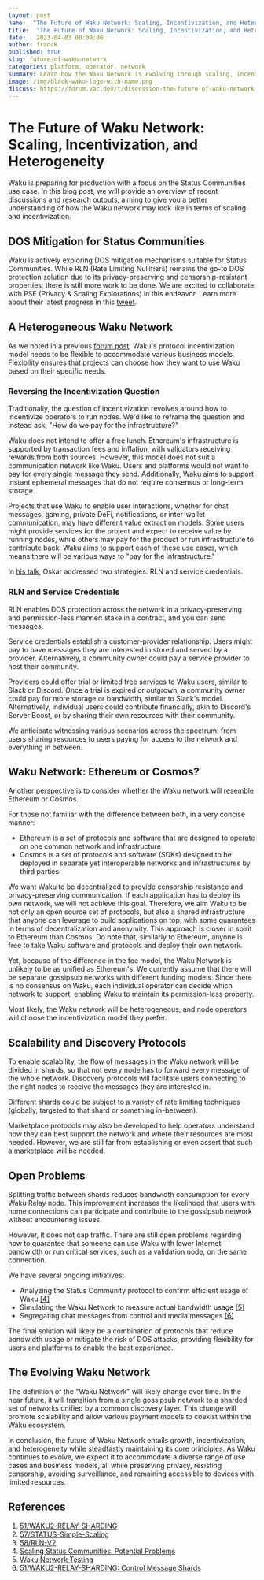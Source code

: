 ```yaml
---
layout: post
name:  "The Future of Waku Network: Scaling, Incentivization, and Heterogeneity"
title:  "The Future of Waku Network: Scaling, Incentivization, and Heterogeneity"
date:   2023-04-03 00:00:00
author: franck
published: true
slug: future-of-waku-network
categories: platform, operator, network
summary: Learn how the Waku Network is evolving through scaling, incentivization, and diverse ecosystem development and what the future might look like.
image: /img/black-waku-logo-with-name.png
discuss: https://forum.vac.dev/t/discussion-the-future-of-waku-network-scaling-incentivization-and-heterogeneity/173
---
```


# The Future of Waku Network: Scaling, Incentivization, and Heterogeneity

Waku is preparing for production with a focus on the Status Communities use case. In this blog post, we will provide an
overview of recent discussions and research outputs, aiming to give you a better understanding of how the Waku network
may look like in terms of scaling and incentivization.

## DOS Mitigation for Status Communities

Waku is actively exploring DOS mitigation mechanisms suitable for Status Communities. While RLN
(Rate Limiting Nullifiers) remains the go-to DOS protection solution due to its privacy-preserving and
censorship-resistant properties, there is still more work to be done. We are excited to collaborate with PSE
(Privacy & Scaling Explorations) in this endeavor. Learn more about their latest progress in this [tweet](https://twitter.com/CPerezz19/status/1640373940634939394?s=20).

## A Heterogeneous Waku Network

As we noted in a previous [forum post](https://forum.vac.dev/t/waku-payment-models/166/3), Waku's protocol
incentivization model needs to be flexible to accommodate various business models. Flexibility ensures that projects
can choose how they want to use Waku based on their specific needs.

### Reversing the Incentivization Question

Traditionally, the question of incentivization revolves around how to incentivize operators to run nodes. We'd like to
reframe the question and instead ask, "How do we pay for the infrastructure?"

Waku does not intend to offer a free lunch.
Ethereum's infrastructure is supported by transaction fees and inflation, with validators receiving rewards from both sources.
However, this model does not suit a communication network like Waku.
Users and platforms would not want to pay for every single message they send. Additionally, Waku aims to support instant
ephemeral messages that do not require consensus or long-term storage.

Projects that use Waku to enable user interactions, whether for chat messages, gaming, private DeFi, notifications, or
inter-wallet communication, may have different value extraction models. Some users might provide services for the
project and expect to receive value by running nodes, while others may pay for the product or run infrastructure to
contribute back. Waku aims to support each of these use cases, which means there will be various ways to "pay for the
infrastructure."

In [his talk](https://vac.dev/building-privacy-protecting-infrastructure), Oskar addressed two strategies: RLN and service credentials.

### RLN and Service Credentials

RLN enables DOS protection across the network in a privacy-preserving and permission-less manner: stake in a contract,
and you can send messages.

Service credentials establish a customer-provider relationship. Users might pay to have messages they are interested in
stored and served by a provider. Alternatively, a community owner could pay a service provider to host their community.

Providers could offer trial or limited free services to Waku users, similar to Slack or Discord. Once a trial is expired or outgrown,
a community owner could pay for more storage or bandwidth, similar to Slack's model.
Alternatively, individual users could contribute financially, akin to Discord's Server Boost, or by sharing their own
resources with their community.

We anticipate witnessing various scenarios across the spectrum: from users sharing resources to users paying for access to the network and everything in between.

## Waku Network: Ethereum or Cosmos?

Another perspective is to consider whether the Waku network will resemble Ethereum or Cosmos.

For those not familiar with the difference between both, in a very concise manner:
- Ethereum is a set of protocols and software that are designed to operate on one common network and infrastructure
- Cosmos is a set of protocols and software (SDKs) designed to be deployed in separate yet interoperable networks and infrastructures by third parties

We want Waku to be decentralized to provide censorship resistance and privacy-preserving communication.
If each application has to deploy its own network, we will not achieve this goal.
Therefore, we aim Waku to be not only an open source set of protocols, but also a shared infrastructure that anyone can leverage to build applications on top, with some guarantees in terms of decentralization and anonymity.
This approach is closer in spirit to Ethereum than Cosmos.
Do note that, similarly to Ethereum, anyone is free to take Waku software and protocols and deploy their own network.

Yet, because of the difference in the fee model, the Waku Network is unlikely to be as unified as Ethereum's.
We currently assume that there will be separate gossipsub networks with different funding models.
Since there is no consensus on Waku, each individual operator can decide which network to support, enabling Waku to maintain its permission-less property.

Most likely, the Waku network will be heterogeneous, and node operators will choose the incentivization model they prefer.

## Scalability and Discovery Protocols

To enable scalability, the flow of messages in the Waku network will be divided in shards,
so that not every node has to forward every message of the whole network.
Discovery protocols will facilitate users connecting to the right nodes to receive the messages they are interested in.

Different shards could be subject to a variety of rate limiting techniques (globally, targeted to that shard or something in-between).

Marketplace protocols may also be developed to help operators understand how they can best support the network and where
their resources are most needed. However, we are still far from establishing or even assert that such a marketplace will be needed.

## Open Problems

Splitting traffic between shards reduces bandwidth consumption for every Waku Relay node.
This improvement increases the likelihood that users with home connections can participate and contribute to the gossipsub network without encountering issues.

However, it does not cap traffic.
There are still open problems regarding how to guarantee that someone can use Waku with lower Internet bandwidth or run critical services, such as a validation node, on the same connection.

We have several ongoing initiatives:

- Analyzing the Status Community protocol to confirm efficient usage of Waku [[4]](https://github.com/vacp2p/research/issues/177)
- Simulating the Waku Network to measure actual bandwidth usage [[5]](https://github.com/waku-org/pm/issues/2)
- Segregating chat messages from control and media messages [[6]](https://rfc.vac.dev/spec/57/#control-message-shards)

The final solution will likely be a combination of protocols that reduce bandwidth usage or mitigate the risk of DOS attacks, providing flexibility for users and platforms to enable the best experience.

## The Evolving Waku Network

The definition of the "Waku Network" will likely change over time. In the near future, it will transition from a single
gossipsub network to a sharded set of networks unified by a common discovery layer. This change will promote scalability
and allow various payment models to coexist within the Waku ecosystem.

In conclusion, the future of Waku Network entails growth, incentivization, and heterogeneity while steadfastly
maintaining its core principles. As Waku continues to evolve, we expect it to accommodate a diverse range of use cases
and business models, all while preserving privacy, resisting censorship, avoiding surveillance, and remaining accessible
to devices with limited resources.

## References

1. [51/WAKU2-RELAY-SHARDING](https://rfc.vac.dev/spec/51/)
2. [57/STATUS-Simple-Scaling](https://rfc.vac.dev/spec/57/)
3. [58/RLN-V2](https://rfc.vac.dev/spec/58/)
4. [Scaling Status Communities: Potential Problems](https://github.com/vacp2p/research/issues/177)
5. [Waku Network Testing](https://github.com/waku-org/pm/issues/2)
6. [51/WAKU2-RELAY-SHARDING: Control Message Shards](https://rfc.vac.dev/spec/57/#control-message-shards)

